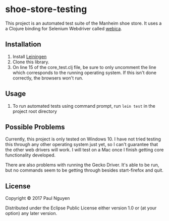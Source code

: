 # shoe-store-testing

This project is an automated test suite of the Manheim shoe store. It uses a a Clojure binding for Selenium Webdriver called [webica](https://github.com/tmarble/webica).

## Installation

1. Install [Leiningen](https://leiningen.org/)
2. Clone this library.
3. On line 15 of the core_test.clj file, be sure to only uncomment the line which corresponds to the running operating system.
If this isn't done correctly, the browsers won't run.


## Usage

1. To run automated tests using command prompt, run ```lein test``` in the project root directory

## Possible Problems

Currently, this project is only tested on Windows 10. I have not tried testing this through any other operating system just yet, so I can't guarantee that the other web drivers will work. I will test on a Mac once I finish getting core functionality developed. 

There are also problems with running the Gecko Driver. It's able to be run, but no commands seem to be getting through besides start-firefox and quit.

## License

Copyright © 2017 Paul Nguyen

Distributed under the Eclipse Public License either version 1.0 or (at
your option) any later version.
